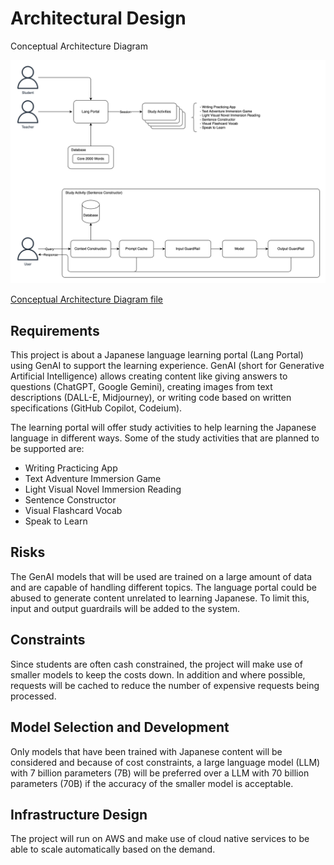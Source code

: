# Architectural Design

Conceptual Architecture Diagram

![conceptual-architecture-diagram](/genai-architecting/conceptual-architecture-diagram.drawio.png)

[Conceptual Architecture Diagram file](https://app.diagrams.net/?title=conceptual-architecture-diagram#Uhttps%3A%2F%2Fraw.githubusercontent.com%2Fdanielwohlgemuth%2Ffree-genai-bootcamp-2025%2Frefs%2Fheads%2Fmain%2Fgenai-architecting%2Fconceptual-architecture-diagram.drawio)

## Requirements

This project is about a Japanese language learning portal (Lang Portal) using GenAI to support the learning experience.
GenAI (short for Generative Artificial Intelligence) allows creating content like giving answers to questions (ChatGPT, Google Gemini), creating images from text descriptions (DALL-E, Midjourney), or writing code based on written specifications (GitHub Copilot, Codeium).

The learning portal will offer study activities to help learning the Japanese language in different ways.
Some of the study activities that are planned to be supported are:
- Writing Practicing App
- Text Adventure Immersion Game
- Light Visual Novel Immersion Reading
- Sentence Constructor
- Visual Flashcard Vocab
- Speak to Learn

## Risks

The GenAI models that will be used are trained on a large amount of data and are capable of handling different topics. The language portal could be abused to generate content unrelated to learning Japanese. To limit this, input and output guardrails will be added to the system.

## Constraints

Since students are often cash constrained, the project will make use of smaller models to keep the costs down.
In addition and where possible, requests will be cached to reduce the number of expensive requests being processed.

## Model Selection and Development

Only models that have been trained with Japanese content will be considered and because of cost constraints, a large language model (LLM) with 7 billion parameters (7B) will be preferred over a LLM with 70 billion parameters (70B) if the accuracy of the smaller model is acceptable.

## Infrastructure Design

The project will run on AWS and make use of cloud native services to be able to scale automatically based on the demand.
